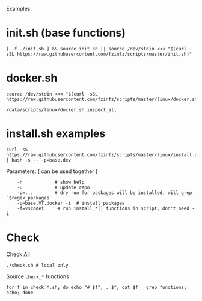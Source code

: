Examples:

# init.sh (base functions)
  
    [ -f ./init.sh ] && source init.sh || source /dev/stdin <<< "$(curl -sSL https://raw.githubusercontent.com/fzinfz/scripts/master/init.sh)"

# docker.sh

    source /dev/stdin <<< "$(curl -sSL https://raw.githubusercontent.com/fzinfz/scripts/master/linux/docker.sh)"
    
    /data/scripts/linux/docker.sh inspect_all

# install.sh examples

    curl -sS https://raw.githubusercontent.com/fzinfz/scripts/master/linux/install.sh | bash -s -- -p=base,dev
    
Parameters: ( can be used together )

        -h            # show help
        -u            # update repo
        -p=...        # dry run for packages will be installed, will grep `$regex_packages`
        -p=base,VT,docker -i  # install packages
        -f=vscodei     # run install_*() functions in script, don't need -i

# Check
Check All

    ./check.sh # local only
    
Source `check_*` functions

    for f in check_*.sh; do echo "# $f"; . $f; cat $f | grep_functions; echo; done
    
